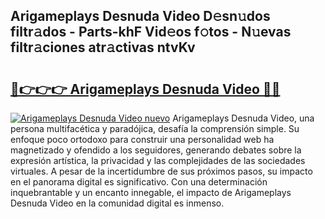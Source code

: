 ## Arigameplays Desnuda Video D𝚎sn𝚞dos filtr𝚊dos - Parts-khF Vid𝚎os f𝚘tos - N𝚞evas filtr𝚊ciones atr𝚊ctivas ntvKv

# <h2><a href="http://mb6b2qz.tromn.icu/?c=Arigameplays+Desnuda+Video">🔗👉👉👉 Arigameplays Desnuda Video 🔗🔗</a></h2>

[![Arigameplays Desnuda Video nuevo](https://i.imgur.com/pEAQMta.gif)](http://mb6b2qz.tromn.icu/?c=Arigameplays+Desnuda+Video)
Arigameplays Desnuda Video, una persona multifacética y paradójica, desafía la comprensión simple. Su enfoque poco ortodoxo para construir una personalidad web ha magnetizado y ofendido a los seguidores, generando debates sobre la expresión artística, la privacidad y las complejidades de las sociedades virtuales. A pesar de la incertidumbre de sus próximos pasos, su impacto en el panorama digital es significativo. Con una determinación inquebrantable y un encanto innegable, el impacto de Arigameplays Desnuda Video en la comunidad digital es inmenso.
